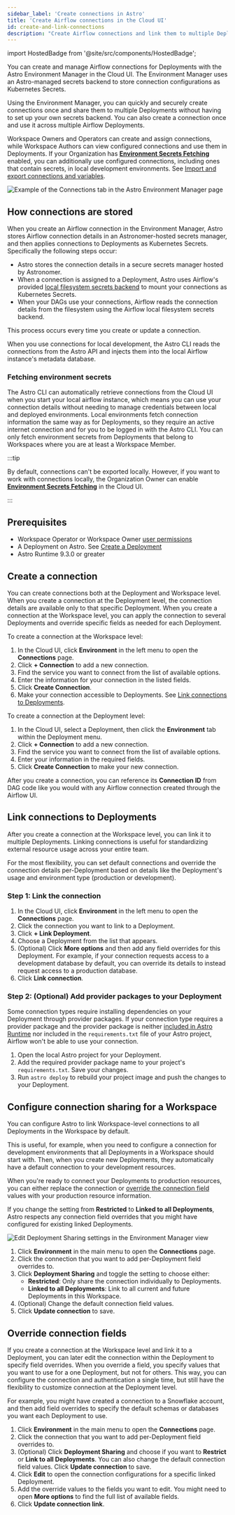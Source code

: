 ```yaml
---
sidebar_label: 'Create connections in Astro'
title: 'Create Airflow connections in the Cloud UI'
id: create-and-link-connections
description: "Create Airflow connections and link them to multiple Deployments in the Astro Environment Manager."
---
```


import HostedBadge from '@site/src/components/HostedBadge';

<HostedBadge/>

You can create and manage Airflow connections for Deployments with the Astro Environment Manager in the Cloud UI. The Environment Manager uses an Astro-managed secrets backend to store connection configurations as Kubernetes Secrets.

Using the Environment Manager, you can quickly and securely create connections once and share them to multiple Deployments without having to set up your own secrets backend. You can also create a connection once and use it across multiple Airflow Deployments.

Workspace Owners and Operators can create and assign connections, while Workspace Authors can view configured connections and use them in Deployments. If your Organization has [**Environment Secrets Fetching**](organization-settings.md#configure-environment-secrets-fetching-for-the-astro-environment-manager) enabled, you can additionally use configured connections, including ones that contain secrets, in local development environments. See [Import and export connections and variables](cli/local-connections.md).

![Example of the Connections tab in the Astro Environment Manager page](/img/docs/connections-env-mgmt.png)

## How connections are stored

When you create an Airflow connection in the Environment Manager, Astro stores Airflow connection details in an Astronomer-hosted secrets manager, and then applies connections to Deployments as Kubernetes Secrets. Specifically the following steps occur:

- Astro stores the connection details in a secure secrets manager hosted by Astronomer.
- When a connection is assigned to a Deployment, Astro uses Airflow's provided [local filesystem secrets backend](https://airflow.apache.org/docs/apache-airflow/stable/security/secrets/secrets-backend/local-filesystem-secrets-backend.html) to mount your connections as Kubernetes Secrets.
- When your DAGs use your connections, Airflow reads the connection details from the filesystem using the Airflow local filesystem secrets backend.

This process occurs every time you create or update a connection.

When you use connections for local development, the Astro CLI reads the connections from the Astro API and injects them into the local Airflow instance's metadata database.

### Fetching environment secrets

The Astro CLI can automatically retrieve connections from the Cloud UI when you start your local airflow instance, which means you can use your connection details without needing to manage credentials between local and deployed environments. Local environments fetch connection information the same way as for Deployments, so they require an active internet connection and for you to be logged in with the Astro CLI. You can only fetch environment secrets from Deployments that belong to Workspaces where you are at least a Workspace Member.

:::tip

By default, connections can't be exported locally. However, if you want to work with connections locally, the Organization Owner can enable [**Environment Secrets Fetching**](organization-settings.md#configure-environment-secrets-fetching-for-the-astro-environment-manager) in the Cloud UI.

:::

## Prerequisites

- Workspace Operator or Workspace Owner [user permissions](user-permissions.md)
- A Deployment on Astro. See [Create a Deployment](create-deployment.md)
- Astro Runtime 9.3.0 or greater

## Create a connection

You can create connections both at the Deployment and Workspace level. When you create a connection at the Deployment level, the connection details are available only to that specific Deployment. When you create a connection at the Workspace level, you can apply the connection to several Deployments and override specific fields as needed for each Deployment.

To create a connection at the Workspace level:

1. In the Cloud UI, click **Environment** in the left menu to open the **Connections** page.
2. Click **+ Connection** to add a new connection.
3. Find the service you want to connect from the list of available options.
5. Enter the information for your connection in the listed fields.
6. Click **Create Connection**.
7. Make your connection accessible to Deployments. See [Link connections to Deployments](#link-connections-to-deployments).

To create a connection at the Deployment level:

1. In the Cloud UI, select a Deployment, then click the **Environment** tab within the Deployment menu.
3. Click **+ Connection** to add a new connection.
4. Find the service you want to connect from the list of available options.
5. Enter your information in the required fields.
6. Click **Create Connection** to make your new connection.

After you create a connection, you can reference its **Connection ID** from DAG code like you would with any Airflow connection created through the Airflow UI.

## Link connections to Deployments

After you create a connection at the Workspace level, you can link it to multiple Deployments. Linking connections is useful for standardizing external resource usage across your entire team.

For the most flexibility, you can set default connections and override the connection details per-Deployment based on details like the Deployment's usage and environment type (production or development).

### Step 1: Link the connection

1. In the Cloud UI, click **Environment** in the left menu to open the **Connections** page.
2. Click the connection you want to link to a Deployment.
3. Click **+ Link Deployment**.
4. Choose a Deployment from the list that appears.
5. (Optional) Click **More options** and then add any field overrides for this Deployment. For example, if your connection requests access to a development database by default, you can override its details to instead request access to a production database.
6. Click **Link connection**.

### Step 2: (Optional) Add provider packages to your Deployment

Some connection types require installing dependencies on your Deployment through provider packages. If your connection type requires a provider package and the provider package is neither [included in Astro Runtime](https://docs.astronomer.io/astro/runtime-image-architecture#provider-packages) nor included in the `requirements.txt` file of your Astro project, Airflow won't be able to use your connection.

1. Open the local Astro project for your Deployment.
2. Add the required provider package name to your project's `requirements.txt`. Save your changes.
3. Run `astro deploy` to rebuild your project image and push the changes to your Deployment.

## Configure connection sharing for a Workspace

You can configure Astro to link Workspace-level connections to all Deployments in the Workspace by default.

This is useful, for example, when you need to configure a connection for development environments that all Deployments in a Workspace should start with. Then, when you create new Deployments, they automatically have a default connection to your development resources.

When you're ready to connect your Deployments to production resources, you can either replace the connection or [override the connection field](#override-connection-fields) values with your production resource information.

If you change the setting from **Restricted** to **Linked to all Deployments**, Astro respects any connection field overrides that you might have configured for existing linked Deployments.

![Edit Deployment Sharing settings in the Environment Manager view](/img/docs/connection-restrict-link-all.png)

1. Click **Environment** in the main menu to open the **Connections** page.
2. Click the connection that you want to add per-Deployment field overrides to.
3. Click **Deployment Sharing** and toggle the setting to choose either:
    - **Restricted**: Only share the connection individually to Deployments.
    - **Linked to all Deployments**: Link to all current and future Deployments in this Workspace.
4. (Optional) Change the default connection field values.
5. Click **Update connection** to save.

## Override connection fields

If you create a connection at the Workspace level and link it to a Deployment, you can later edit the connection within the Deployment to specify field overrides. When you override a field, you specify values that you want to use for a one Deployment, but not for others. This way, you can configure the connection and authentication a single time, but still have the flexibility to customize connection at the Deployment level.

For example, you might have created a connection to a Snowflake account, and then add field overrides to specify the default schemas or databases you want each Deployment to use.

1. Click **Environment** in the main menu to open the **Connections** page.
2. Click the connection that you want to add per-Deployment field overrides to.
3. (Optional) Click **Deployment Sharing** and choose if you want to **Restrict** or **Link to all Deployments**. You can also change the default connection field values. Click **Update connection** to save.
4. Click **Edit** to open the connection configurations for a specific linked Deployment.
5. Add the override values to the fields you want to edit. You might need to open **More options** to find the full list of available fields.
6. Click **Update connection link**.
